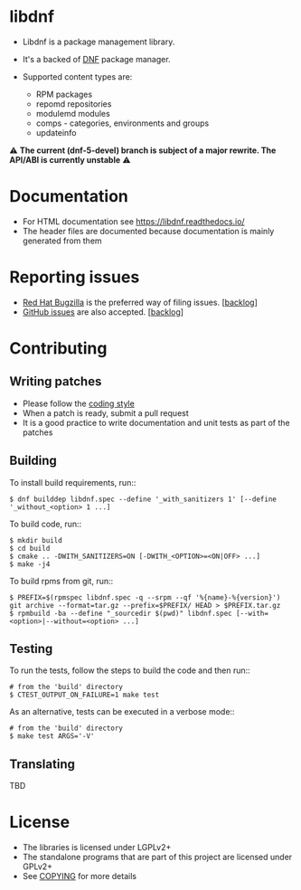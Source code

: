 libdnf
======

* Libdnf is a package management library.
* It's a backed of [DNF](https://github.com/rpm-software-management/dnf) package manager.
* Supported content types are:

  * RPM packages
  * repomd repositories
  * modulemd modules
  * comps - categories, environments and groups
  * updateinfo


:warning: **The current (dnf-5-devel) branch is subject of a major rewrite. The API/ABI is currently unstable** :warning:


Documentation
=============

* For HTML documentation see https://libdnf.readthedocs.io/
* The header files are documented because documentation is mainly generated from them


Reporting issues
================

* [Red Hat Bugzilla](https://bugzilla.redhat.com/enter_bug.cgi?product=Fedora&component=libdnf) is the preferred way of filing issues. [[backlog](https://bugzilla.redhat.com/buglist.cgi?bug_status=__open__&product=Fedora&component=libdnf)]
* [GitHub issues](https://github.com/rpm-software-management/libdnf/issues/new) are also accepted. [[backlog](https://github.com/rpm-software-management/libdnf/issues)]


Contributing
============


Writing patches
---------------

* Please follow the [coding style](CODING_STYLE.md)
* When a patch is ready, submit a pull request
* It is a good practice to write documentation and unit tests as part of the patches


Building
--------
To install build requirements, run::

    $ dnf builddep libdnf.spec --define '_with_sanitizers 1' [--define '_without_<option> 1 ...]

To build code, run::

    $ mkdir build
    $ cd build
    $ cmake .. -DWITH_SANITIZERS=ON [-DWITH_<OPTION>=<ON|OFF> ...]
    $ make -j4

To build rpms from git, run::

    $ PREFIX=$(rpmspec libdnf.spec -q --srpm --qf '%{name}-%{version}') git archive --format=tar.gz --prefix=$PREFIX/ HEAD > $PREFIX.tar.gz
    $ rpmbuild -ba --define "_sourcedir $(pwd)" libdnf.spec [--with=<option>|--without=<option> ...]


Testing
-------
To run the tests, follow the steps to build the code and then run::

    # from the 'build' directory
    $ CTEST_OUTPUT_ON_FAILURE=1 make test

As an alternative, tests can be executed in a verbose mode::

    # from the 'build' directory
    $ make test ARGS='-V'


Translating
-----------
TBD


License
=======

* The libraries is licensed under LGPLv2+
* The standalone programs that are part of this project are licensed under GPLv2+
* See [COPYING](COPYING.md) for more details
